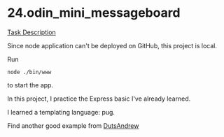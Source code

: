 # 24.odin_mini_messageboard

[Task Description](https://www.theodinproject.com/lessons/nodejs-mini-message-board)

Since node application can't be deployed on GitHub, this project is local. 

Run 
```
node ./bin/www
```
to start the app.

In this project, I practice the Express basic I've already learned.

I learned a templating language: pug.

Find another good example from [DutsAndrew](https://github.com/DutsAndrew/message-board)
